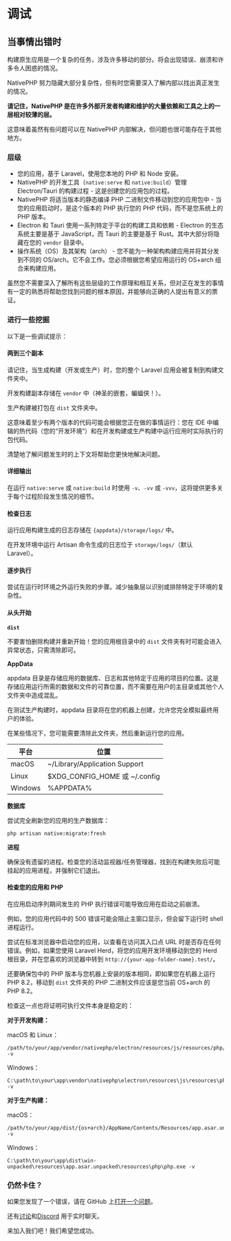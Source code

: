 # 调试

## 当事情出错时

构建原生应用是一个复杂的任务，涉及许多移动的部分。将会出现错误、崩溃和许多令人困惑的情况。

NativePHP 努力隐藏大部分复杂性，但有时您需要深入了解内部以找出真正发生的情况。

**请记住，NativePHP 是在许多外部开发者构建和维护的大量依赖和工具之上的一层相对较薄的层。**

这意味着虽然有些问题可以在 NativePHP 内部解决，但问题也很可能存在于其他地方。

### 层级

* 您的应用，基于 Laravel，使用您本地的 PHP 和 Node 安装。
* NativePHP 的开发工具（`native:serve` 和 `native:build`）管理 Electron/Tauri 的构建过程 - 这是创建您的应用包的过程。
* NativePHP 将适当版本的静态编译 PHP 二进制文件移动到您的应用包中 - 当您的应用启动时，是这个版本的 PHP 执行您的 PHP 代码，而不是您系统上的 PHP 版本。
* Electron 和 Tauri 使用一系列特定于平台的构建工具和依赖 - Electron 的生态系统主要是基于 JavaScript，而 Tauri 的主要是基于 Rust。其中大部分将隐藏在您的 `vendor` 目录中。
* 操作系统（OS）及其架构（arch） - 您不能为一种架构构建应用并将其分发到不同的 OS/arch。它不会工作。您必须根据您希望应用运行的 OS+arch 组合来构建应用。

虽然您不需要深入了解所有这些层级的工作原理和相互关系，但对正在发生的事情有一定的熟悉将帮助您找到问题的根本原因，并能够向正确的人提出有意义的票证。

### 进行一些挖掘

以下是一些调试提示：

#### 两到三个副本

请记住，当生成构建（开发或生产）时，您的整个 Laravel 应用会被复制到构建文件夹中。

开发构建副本存储在 `vendor` 中（神圣的嵌套，蝙蝠侠！）。

生产构建被打包在 `dist` 文件夹中。

这意味着至少有两个版本的代码可能会根据您正在做的事情运行：您在 IDE 中编辑的热代码（您的“开发环境”）和在开发构建或生产构建中运行应用时实际执行的包代码。

清楚地了解问题发生时的上下文将帮助您更快地解决问题。

#### 详细输出

在运行 `native:serve` 或 `native:build` 时使用 `-v`、`-vv` 或 `-vvv`，这将提供更多关于每个过程阶段发生情况的细节。

#### 检查日志

运行应用构建生成的日志存储在 `{appdata}/storage/logs/` 中。

在开发环境中运行 Artisan 命令生成的日志位于 `storage/logs/`（默认 Laravel）。

#### 逐步执行

尝试在运行时环境之外运行失败的步骤。减少抽象层以识别或排除特定于环境的复杂性。

#### 从头开始

**`dist`**

不要害怕删除构建并重新开始！您的应用根目录中的 `dist` 文件夹有时可能会进入异常状态，只需清除即可。

**AppData**

appdata 目录是存储应用的数据库、日志和其他特定于应用的项目的位置。这是存储应用运行所需的数据和文件的可靠位置，而不需要在用户的主目录或其他个人文件夹中造成混乱。

在测试生产构建时，appdata 目录将在您的机器上创建，允许您完全模拟最终用户的体验。

在某些情况下，您可能需要清除此文件夹，然后重新运行您的应用。

| 平台      | 位置                              |
| ------- | ------------------------------- |
| macOS   | \~/Library/Application Support  |
| Linux   | $XDG\_CONFIG\_HOME 或 \~/.config |
| Windows | %APPDATA%                       |

**数据库**

尝试完全刷新您的应用的生产数据库：

```shell
php artisan native:migrate:fresh
```

**进程**

确保没有遗留的进程。检查您的活动监视器/任务管理器，找到在构建失败后可能挂起的应用进程，并强制它们退出。

#### 检查您的应用和 PHP

在应用启动序列期间发生的 PHP 执行错误可能导致应用在启动之前崩溃。

例如，您的应用代码中的 500 错误可能会阻止主窗口显示，但会留下运行时 shell 进程运行。

尝试在标准浏览器中启动您的应用，以查看在访问其入口点 URL 时是否存在任何错误。例如，如果您使用 Laravel Herd，将您的应用开发环境移动到您的 Herd 根目录，并在您喜欢的浏览器中转到 `http://{your-app-folder-name}.test/`。

还要确保包中的 PHP 版本与您机器上安装的版本相同，即如果您在机器上运行 PHP 8.2，移动到 `dist` 文件夹的 PHP 二进制文件应该是您当前 OS+arch 的 PHP 8.2。

检查这一点也将证明可执行文件本身是稳定的：

**对于开发构建：**

macOS 和 Linux：

```shell
/path/to/your/app/vendor/nativephp/electron/resources/js/resources/php/php -v
```

Windows：

```
C:\path\to\your\app\vendor\nativephp\electron\resources\js\resources\php\php.exe -v
```

**对于生产构建：**

macOS：

```shell
/path/to/your/app/dist/{os+arch}/AppName/Contents/Resources/app.asar.unpacked/resources/php/php -v
```

Windows：

```
C:\path\to\your\app\dist\win-unpacked\resources\app.asar.unpacked\resources\php\php.exe -v
```

### 仍然卡住？

如果您发现了一个错误，请在 GitHub 上[打开一个问题](https://github.com/nativephp/laravel/issues/new)。

还有[讨论](https://github.com/orgs/NativePHP/discussions)和[Discord](https://discord.gg/X62tWNStZK) 用于实时聊天。

来加入我们吧！我们希望您成功。
